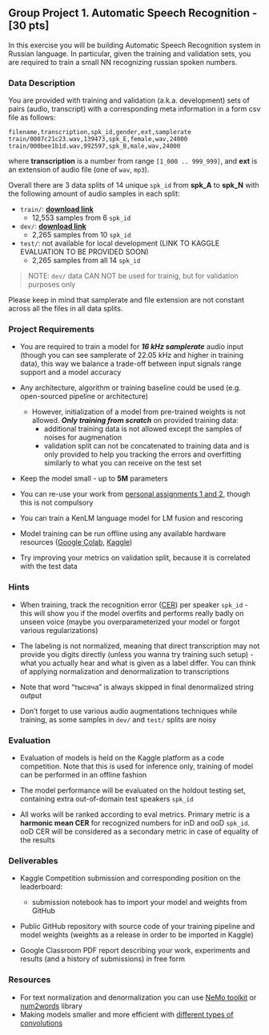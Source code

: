 
## Group Project 1. Automatic Speech Recognition - [30 pts]

In this exercise you will be building Automatic Speech Recognition system in Russian language. In particular, given the training and validation sets, you are required to train a small NN recognizing russian spoken numbers.


### Data Description

You are provided with training and validation (a.k.a. development) sets of pairs (audio, transcript) with a corresponding meta information in a form csv file as follows:

```
filename,transcription,spk_id,gender,ext,samplerate
train/0007c21c23.wav,139473,spk_E,female,wav,24000
train/000bee1b1d.wav,992597,spk_B,male,wav,24000
```

where **transcription** is a number from range `[1_000 .. 999_999]`, and **ext** is an extension of audio file (one of `wav`, `mp3`).

Overall there are 3 data splits of 14 unique `spk_id` from **spk_A** to **spk_N** with the following amount of audio samples in each split:
- `train/`: [**download link**](https://drive.google.com/file/d/15CpIWvVDA6mOlPxyI4-vicyXSqd-EcIb/view?usp=sharing)
    - 12,553 samples from 6 `spk_id` 
- `dev/`: [**download link**](https://drive.google.com/file/d/1Jlw09RSJjhJTxdN3VQj5Bph4zRNwOqSL/view?usp=sharing)
    - 2,265 samples from 10 `spk_id`
- `test/`: not available for local development (LINK TO KAGGLE EVALUATION TO BE PROVIDED SOON)
    - 2,265 samples from all 14 `spk_id`

> NOTE: `dev/` data CAN NOT be used for trainig, but for validation purposes only

Please keep in mind that samplerate and file extension are not constant across all the files in all data splits.


### Project Requirements

- You are required to train a model for ***16 kHz samplerate*** audio input (though you can see samplerate of 22.05 kHz and higher in training data), this way we balance a trade-off between input signals range support and a model accuracy

- Any architecture, algorithm or training baseline could be used (e.g. open-sourced pipeline or architecture)
    - However, initialization of a model from pre-trained weights is not allowed. ***Only training from scratch*** on provided training data:
      - additional training data is not allowed except the samples of noises for augmenation
      - validation split can not be concatenated to training data and is only provided to help you tracking the errors and overfitting similarly to what you can receive on the test set

- Keep the model small - up to **5M** parameters

- You can re-use your work from [personal assignments 1 and 2](../../assignments/), though this is not compulsory

- You can train a KenLM language model for LM fusion and rescoring

- Model training can be run offline using any available hardware resources ([Google Colab](https://colab.research.google.com/), [Kaggle](https://www.kaggle.com/))

- Try improving your metrics on validation split, because it is correlated with the test data


### Hints 

* When training, track the recognition error ([CER](https://lightning.ai/docs/torchmetrics/stable/text/char_error_rate.html)) per speaker `spk_id` - this will show you if the model overfits and performs really badly on unseen voice (maybe you overparameterized your model or forgot various regularizations)

* The labeling is not normalized, meaning that direct transcription may not provide you digits directly (unless you wanna try training such setup) - what you actually hear and what is given as a label differ. You can think of applying normalization and denormalization to transcriptions

* Note that word “тысяча” is always skipped in final denormalized string output

* Don’t forget to use various audio augmentations techniques while training, as some samples in `dev/` and `test/` splits are noisy


### Evaluation

- Evaluation of models is held on the Kaggle platform as a code competition. Note that this is used for inference only, training of model can be performed in an offline fashion

- The model performance will be evaluated on the holdout testing set, containing extra out-of-domain test speakers `spk_id`

- All works will be ranked according to eval metrics. Primary metric is a **harmonic mean CER** for recognized numbers for inD and ooD `spk_id`. ooD CER will be considered as a secondary metric in case of equality of the results


### Deliverables

- Kaggle Competition submission and corresponding position on the leaderboard:
    - submission notebook has to import your model and weights from GitHub

- Public GitHub repository with source code of your training pipeline and model weights (weights as a release in order to be imported in Kaggle)

- Google Classroom PDF report describing your work, experiments and results (and a history of submissions) in free form


### Resources

- For text normalization and denormalization you can use [NeMo toolkit](https://github.com/NVIDIA/NeMo-text-processing/blob/main/tutorials/Text_(Inverse)_Normalization.ipynb) or [num2words](https://pypi.org/project/num2words/) library
- Making models smaller and more efficient with [different types of convolutions](https://animatedai.github.io/)
